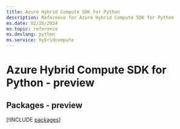 ```yaml
---
title: Azure Hybrid Compute SDK for Python
description: Reference for Azure Hybrid Compute SDK for Python
ms.date: 02/26/2024
ms.topic: reference
ms.devlang: python
ms.service: hybridcompute
---
```

# Azure Hybrid Compute SDK for Python - preview
## Packages - preview
[!INCLUDE [packages](hybrid-compute-index.md)]